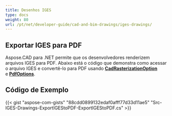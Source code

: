 ```yaml
---
title: Desenhos IGES
type: docs
weight: 80
url: /pt/net/developer-guide/cad-and-bim-drawings/iges-drawings/
---
```


## **Exportar IGES para PDF**

Aspose.CAD para .NET permite que os desenvolvedores renderizem arquivos IGES para PDF. Abaixo está o código que demonstra como acessar o arquivo IGES e convertê-lo para PDF usando [**CadRasterizationOption**](https://reference.aspose.com/cad/net/aspose.cad.imageoptions/cadrasterizationoptions) e [**PdfOptions**](https://reference.aspose.com/cad/net/aspose.cad.imageoptions/pdfoptions).

## Código de Exemplo

{{< gist "aspose-com-gists" "88cdd0899132edaf0afff77d33d11ae5" "Src-IGES-Drawings-ExportIGEStoPDF-ExportIGEStoPDF.cs" >}}
